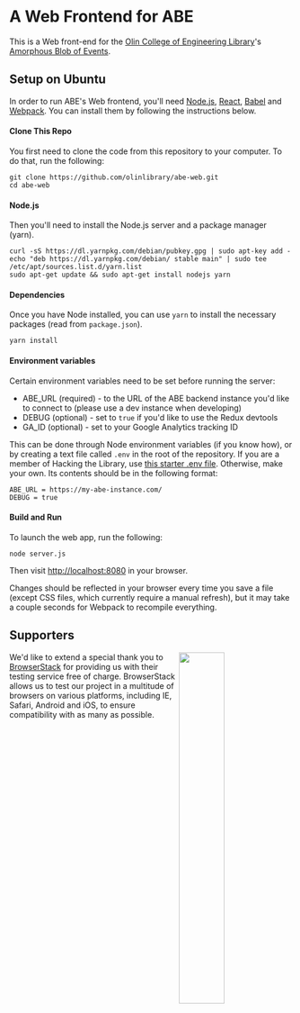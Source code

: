 # A Web Frontend for ABE
This is a Web front-end for the
[Olin College of Engineering Library](http://www.olin.build)'s
[Amorphous Blob of Events](https://github.com/olinlibrary/ABE).

## Setup on Ubuntu

In order to run ABE's Web frontend, you'll need [Node.js](https://nodejs.org/en/https://nodejs.org/en/),
[React](https://facebook.github.io/react/), [Babel](https://babeljs.io/) and [Webpack](https://webpack.js.org/).
You can install them by following the instructions below.

#### Clone This Repo

You first need to clone the code from this repository to your computer. To do that, run the following:

    git clone https://github.com/olinlibrary/abe-web.git
    cd abe-web

#### Node.js

Then you'll need to install the Node.js server and a package manager (yarn).

    curl -sS https://dl.yarnpkg.com/debian/pubkey.gpg | sudo apt-key add -
    echo "deb https://dl.yarnpkg.com/debian/ stable main" | sudo tee /etc/apt/sources.list.d/yarn.list
    sudo apt-get update && sudo apt-get install nodejs yarn

#### Dependencies

Once you have Node installed, you can use `yarn` to install the necessary packages (read from `package.json`).

    yarn install

#### Environment variables

Certain environment variables need to be set before running the server:

  * ABE_URL (required) - to the URL of the ABE backend instance you'd like to connect to (please use a dev instance when developing)
  * DEBUG (optional) - set to `true` if you'd like to use the Redux devtools
  * GA_ID (optional) - set to your Google Analytics tracking ID

This can be done through Node environment variables (if you know how), or by creating a text file called `.env` in the root of the repository.
If you are a member of Hacking the Library, use [this starter .env file](https://docs.google.com/document/d/1CZ45xYT33sTi5xpFJF8BkEeniCRszaxcfwiBmvMdmbk/edit).
Otherwise, make your own. Its contents should be in the following format:
```
ABE_URL = https://my-abe-instance.com/
DEBUG = true
```

#### Build and Run

To launch the web app, run the following:

    node server.js

Then visit [http://localhost:8080](http://localhost:8080) in your browser.

Changes should be reflected in your browser every time you save a file (except CSS files, which currently require a manual refresh),
but it may take a couple seconds for Webpack to recompile everything.

## Supporters
<a target="_blank" href="http://browserstack.com/" alt="BrowserStack"><img align="right" src="https://bstacksupport.zendesk.com/attachments/token/GVENo6DR01sT3B5jsNRfU0II7/?name=Logo-01.svg" width="40%"></a>We'd like to extend a special thank you to [BrowserStack](http://browserstack.com/) for providing us with their testing service free of charge. BrowserStack allows us to test our project in a multitude of browsers on various platforms, including IE, Safari, Android and iOS, to ensure compatibility with as many as possible.
